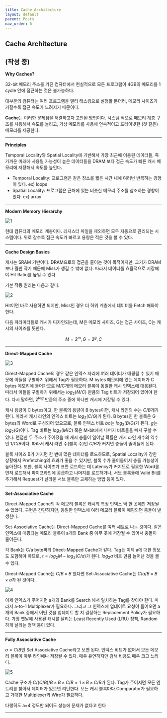 ```yaml
---
title: Cache Architecture
layout: default
parent: Posts
nav_order: 6
---
```


## Cache Architecture  

(작성 중)
---

**Why Caches?**  

32-bit 메모리 주소를 가진 컴퓨터에서 현실적으로 모든 프로그램이 4GB의 메모리를 1 cycle 안에 접근하는 것은 불가능하다. 

대부분의 컴퓨터는 여러 프로그램을 멀티 태스킹으로 실행할 뿐더러, 메모리 사이즈가 커질수록 접근 속도가 느려지기 때문이다.  

**Cache**는 이러한 문제점을 해결하고자 고안된 방법이다. 시스템 적으로 메모리 계층 구조를 사용해서 속도를 늘리고, 가상 메모리를 사용해 연속적이고 프라이빗한 (것 같은) 메모리를 제공한다. 

---

**Principles**  

Temporal Locality와 Spatial Locality에 기반해서 가장 최근에 이용된 데이터들, 즉 가까운 미래에 사용될 가능성이 높은 데이터들을 DRAM 보다 접근 속도가 빠른 캐시 메모리에 저장해서 속도를 높인다.   

- Temporal Locality: 프로그램은 같은 장소를 짧은 시간 내에 여러번 반복하는 경향이 있다. ex) loops  
- Spatial Locality: 프로그램은 근처에 있는 비슷한 메모리 주소를 참조하는 경향이 있다. ex) array

---

**Modern Memory Hierarchy**  

![1](../images/cache/1.png)

현대 컴퓨터의 메모리 계층이다. 레지스터 파일을 제외하면 모두 자동으로 관리되는 시스템이다. 위로 갈수록 접근 속도가 빠르고 용량은 적은 것을 볼 수 있다. 

---

**Cache Design Basics**  

캐시는 SRAM 기반이다. DRAM으로의 접근을 줄이는 것이 목적이지만, 크기가 DRAM 보다 훨씬 작기 때문에 Miss가 생길 수 밖에 없다. 따라서 데이터를 효율적으로 저장해야 Hit Ratio를 높일 수 있다.  

기본 작동 원리는 다음과 같다.  

![2](../images/cache/2.png)

Hit이면 바로 사용하면 되지만, Miss인 경우 더 하위 계층에서 데이터를 Fetch 해와야 한다. 

다음 파라미터들로 캐시가 디자인되는데, M은 메모리 사이즈, G는 접근 사이즈, C는 캐시의 사이즈를 뜻한다.  

$$
M = 2^m, G=2^g, C
$$

---

**Direct-Mapped Cache**  

![3](../images/cache/3.png)

Direct-Mapped Cache의 경우 같은 인덱스 자리에 여러 데이터가 매핑될 수 있기 때문에 이들을 구별하기 위해서 Tag가 필요하다. M bytes 메모리에 있는 데이터가 C bytes 메모리에 들어가므로 M/C개의 메모리 블록이 동일한 캐시 인덱스에 대응된다. 따라서 이들을 구별하기 위해서는 $log_2 (M/C)$ 만큼의 Tag 비트가 저장되어 있어야 한다. 다시 말하면, $2^{tag}$ 만큼의 주소 중에 하나만 캐시에 저장될 수 있다. 

캐시 용량이 C bytes이고, 한 블록의 용량이 B bytes이면, 캐시 라인의 수는 $C/B$개가 된다. 따라서 캐시 라인의 인덱스 비트는 $log_2 (C/G)$가 된다. B bytes인 한 블록은 G bytes의 Word로 구성되어 있으므로, 블록 인덱스 비트 $bo$는 $log_2 (B/G)$가 된다. $g$는 $log_2 (G)$이다. Tag 비트는 $log_2(M/C)$ 혹은 M-bit에서 나머지 비트들을 빼서 구할 수 있다. 랜덤한 두 주소가 주어졌을 때 캐시 충돌이 일어날 확률은 캐시 라인 개수의 역수인 $1/{C/B}$이다. 따라서 캐시 라인 수(블록 수)인 $C/B$가 커지면 충돌이 줄어들게 된다.  

블록 사이즈 B가 커지면 한 번에 많은 데이터를 로드하므로, Spatial Locality가 강한 상황에서 Prefetching의 효과가 좋을 수 있지만, 블록 수가 줄어들어서 충돌 가능성이 높아진다. 또한, 블록 사이즈가 크면 로드하는 데 Latency가 커지므로 필요한 Word를 먼저 로드해서 파이프라인에 공급하고 나머지를 로드하거나, 서브 블록들에 Valid Bit를 추가해서 Request가 날라온 서브 블록만 교체하는 방법 등이 있다.  

---

**Set-Associative Cache**  

Direct-Mapped Cache의 각 메모리 블록은 캐시의 특정 인덱스 딱 한 곳에만 저장될 수 있었다. 구현은 간단하지만, 동일한 인덱스에 여러 메모리 블록이 매핑되면 충돌이 발생한다.  

Set-Associative Cache는 Direct-Mapped Cache를 여러 세트로 나눈 것이다. 같은 인덱스에 매핑되는 메모리 블록이 a개의 Bank 중 아무 곳에 저장될 수 있어서 충돌이 줄어든다.  

각 Bank는 C/a byte짜리 Direct-Mapped Cache과 같다. Tag는 이제 a에 대한 정보도 포함해야 하므로, $t=log_2 M - log_2 (C/a)$가 된다. $log_2 a$ 비트 만큼 늘어난 것을 볼 수 있다. 

Direct-Mapped Cache는 $C/B \times B$ 였다면 Set-Associative Cache는 $C/a/B \times B \times a$가 된 것이다.  

![4](../images/cache/4.png)

이제 인덱스가 주어지면 a개의 Bank를 Search 해서 일치하는 Tag를 찾아야 한다. 따라서 a-to-1 Multiplexer가 필요하다. 그리고 그 인덱스에 업데이트 요청이 들어오면 a개의 Bank 중에서 어떤 것을 업데이트 할 지 결정하는 Replacement Policy가 필요하다. 가장 옛날에 사용된 캐시를 날리는 Least Recently Used (LRU) 정책, Random 하게 날리는 정책 등이 있다.  

---

**Fully Associative Cache**  

$a=C/B$인 Set Associative Cache라고 보면 된다. 인덱스 비트가 없어서 모든 메모리 블록이 아무 라인에나 저장될 수 있다. 매우 유연하지만 검색 비용도 매우 크고 느리다.  

![5](../images/cache/5.png)

Cache 구조가 $C/(C/B)/B \times B \times C/B = 1 \times B \times C/B$가 된다. Tag가 주어지면 모든 엔트리를 찾아서 데이터가 있으면 리턴한다. 모든 캐시 블록마다 Comparator가 필요하고 거대한 Multiplexer와 Wire가 필요하다.  

다행히도 a=4 정도만 되어도 성능에 문제가 없다고 한다 

---








